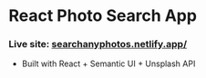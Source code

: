 # React Photo Search App

### Live site: [searchanyphotos.netlify.app/](https://searchanyphotos.netlify.app)
- Built with React + Semantic UI + Unsplash API
